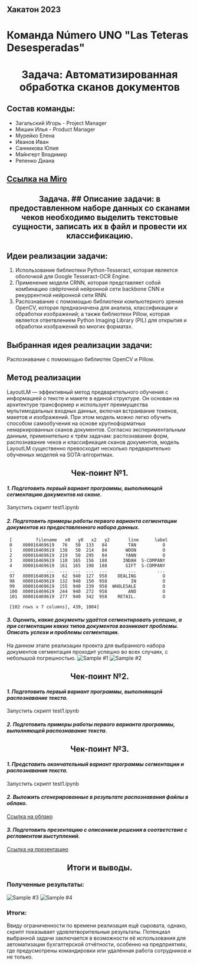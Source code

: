 ## Хакатон 2023
# Команда Número UNO "Las Teteras Desesperadas"
<h1 align="center">Задача: Автоматизированная обработка сканов документов 

## Состав команды:
- Загальский Игорь - Project Manager
- Мишин Илья - Product Manager
- Мурейко Елена
- Иванов Иван
- Санникова Юлия
- Майнгерт Владимир
- Репенко Диана

## <a href="https://miro.com/app/board/uXjVP2DInDc=/?moveToWidget=3458764543238787224&cot=14" target="_blank">Ссылка на Miro</a> 
 
 
<h2 align="center">Задача. 
## Описание задачи: в предоставленном наборе данных со сканами чеков необходимо выделить текстовые сущности, записать их в файл и провести их классификацию.


## Идеи реализации задачи:
1) Использование библиотеки Python-Tesseract, которая является оболочкой для Google Tesseract-OCR Engine. 
2) Применение модели CRNN, которая представляет собой комбинацию свёрточной нейронной сети backbone CNN и рекуррентной нейронной сети RNN. 
3) Распознавание с помомощью библиотеки компьютерного зрения OpenCV, которая предназначена для анализа, классификации и обработки изображений; а также библиотеки Pillow, которая является ответвлением Python Imaging Library (PIL) для открытия и обработки изображений во многих форматах. 
 
## Выбранная идея реализации задачи:
Распознавание с помомощью библиотек OpenCV и Pillow.
 
## Метод реализации
LayoutLM — эффективный метод предварительного обучения с информацией о тексте и макете в единой структуре. Он основан на архитектуре трансформер и использует преимущества мультимодальных входных данных, включая встраивание токенов, макетов и изображений. При этом модель можно легко обучить способом самообучения на основе крупноформатных немаркированных сканов документов. Согласно экспериментальным данным, применительно к трём задачам: распознавание форм, распознавание чеков и классификация сканов документов, модель  LayoutLM существенно превосходит несколько предварительно обученных моделей на SOTA-алгоритмах.


<h2 align="center">Чек-поинт №1.  

#### *1. Подготовить первый вариант программы, выполняющей сегментацию документов на скане.*
Запустить скрипт test1.ipynb 
#### *2. Подготовить примеры работы первого варианта сегментации документов из предоставленного набора данных.*
```
 [         filename   x0   y0   x2   y2       line      label
 0    X00016469619   76   50  133   84        TAN          O
 1    X00016469619  138   50  214   84       WOON          O
 2    X00016469619  219   50  295   84       YANN          O
 3    X00016469619  110  165  156  188      INDAH  S-COMPANY
 4    X00016469619  161  165  198  188       GIFT  S-COMPANY
 ..            ...  ...  ...  ...  ...        ...        ...
 97   X00016469619   62  940  127  958    DEALING          O
 98   X00016469619  132  940  150  958         IN          O
 99   X00016469619  155  940  239  958  WHOLESALE          O
 100  X00016469619  244  940  272  958        AND          O
 101  X00016469619  277  940  342  958    RETAIL.          O
 
 [102 rows x 7 columns], 439, 1004]
```



#### *3. Оценить, какие документы удаётся сегментировать успешно, а при сегментации каких типов документов возникают проблемы. Описать успехи и проблемы сегментации.*
На данном этапе реализации проекта для выбранного набора документов сегментация проходит успешно во всех случаях, с небольшой погрешностью.
![Sample #1](https://github.com/gigabyte727/Python_HW3_Pandas/blob/main/Sample1.png)
![Sample #2](https://github.com/gigabyte727/Python_HW3_Pandas/blob/main/Sample2.png)



<h2 align="center">Чек-поинт №2.  

#### *1. Подготовить первый вариант программы, выполняющей распознавание текста.*
Запустить скрипт test1.ipynb 
#### *2. Подготовить примеры работы первого варианта программы, выполняющей распознавание текста.*



<h2 align="center">Чек-поинт №3.  

#### *1. Представить окончательный вариант программы сегментации и распознавания текста.*
Запустить скрипт test1.ipynb 
#### *2. Выложить сгенерированные в результате распознавания файлы в облако.*
<a href="https://drive.google.com/drive/folders/1u2YEq-H4F2iqRWhFMPhpfMp_spKxixmn?usp=share_link" target="_blank">Ссылка на облако</a> 
#### *3. Подготовить презентацию с описанием решения в соответствие с регламентом выступлений.*
<a href="https://docs.google.com/presentation/d/16cZ8fAxf1T_KbvPSk6HzFLAjfydVBuxx-GVwfUBV844/edit?usp=sharing" target="_blank">Ссылка на презентацию</a> 


<h2 align="center">Итоги и выводы.

### Полученные результаты:

![Sample #3](https://github.com/DianaR15/needed_data/blob/main/1_data.png)
![Sample #4](https://github.com/DianaR15/needed_data/blob/main/2_data.png)
 
### Итоги:
Ввиду ограниченности по времени реализация ещё сыровата, однако, скрипт показывает удовлетворительные результаты. 
Потенциал выбранной задачи заключается в возможности её использования для автоматизации бухгалтерской отчётности, особенно на предприятиях, где предусмотрены командировки или удалённая работа сотрудников и не только.

